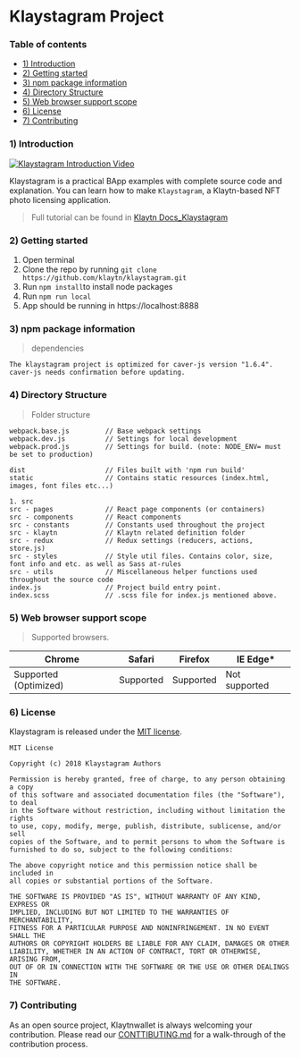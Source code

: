 # Klaystagram Project

### Table of contents
- [1) Introduction](#1-introduction)
- [2) Getting started](#2-getting-started)
- [3) npm package information](#3-npm-package-information)
- [4) Directory Structure](#4-directory-structure)
- [5) Web browser support scope](#5-web-browser-support-scope)
- [6) License](#6-license)
- [7) Contributing](#7-contributing)

### 1) Introduction
[![Klaystagram Introduction Video](./static/images/klaystagram-video-poster.png)](https://vimeo.com/327033594)

Klaystagram is a practical BApp examples with complete source code and explanation. You can learn how to make `Klaystagram`, a Klaytn-based NFT photo licensing application.

> Full tutorial can be found in [Klaytn Docs_Klaystagram](https://docs.klaytn.com/bapp/tutorials/klaystagram)

### 2) Getting started
1. Open terminal
2. Clone the repo by running `git clone https://github.com/klaytn/klaystagram.git`
3. Run `npm install`to install node packages
4. Run `npm run local`
5. App should be running in https://localhost:8888

### 3) npm package information
> dependencies
```
The klaystagram project is optimized for caver-js version "1.6.4".
caver-js needs confirmation before updating.
```

### 4) Directory Structure
> Folder structure
```
webpack.base.js         // Base webpack settings
webpack.dev.js          // Settings for local development
webpack.prod.js         // Settings for build. (note: NODE_ENV= must be set to production)

dist                    // Files built with 'npm run build'
static                  // Contains static resources (index.html, images, font files etc...)

1. src
src - pages             // React page components (or containers)
src - components        // React components
src - constants         // Constants used throughout the project
src - klaytn            // Klaytn related definition folder
src - redux             // Redux settings (reducers, actions, store.js)
src - styles            // Style util files. Contains color, size, font info and etc. as well as Sass at-rules
src - utils             // Miscellaneous helper functions used throughout the source code
index.js                // Project build entry point.
index.scss              // .scss file for index.js mentioned above.
```

### 5) Web browser support scope
> Supported browsers.

Chrome | Safari | Firefox | IE Edge*
---------------------- | ---------------------- | ---------------------- | ----------------------
Supported (Optimized) | Supported | Supported | Not supported

### 6) License
Klaystagram is released under the [MIT license](./LICENSE).

```
MIT License

Copyright (c) 2018 Klaystagram Authors

Permission is hereby granted, free of charge, to any person obtaining a copy
of this software and associated documentation files (the "Software"), to deal
in the Software without restriction, including without limitation the rights
to use, copy, modify, merge, publish, distribute, sublicense, and/or sell
copies of the Software, and to permit persons to whom the Software is
furnished to do so, subject to the following conditions:

The above copyright notice and this permission notice shall be included in
all copies or substantial portions of the Software.

THE SOFTWARE IS PROVIDED "AS IS", WITHOUT WARRANTY OF ANY KIND, EXPRESS OR
IMPLIED, INCLUDING BUT NOT LIMITED TO THE WARRANTIES OF MERCHANTABILITY,
FITNESS FOR A PARTICULAR PURPOSE AND NONINFRINGEMENT. IN NO EVENT SHALL THE
AUTHORS OR COPYRIGHT HOLDERS BE LIABLE FOR ANY CLAIM, DAMAGES OR OTHER
LIABILITY, WHETHER IN AN ACTION OF CONTRACT, TORT OR OTHERWISE, ARISING FROM,
OUT OF OR IN CONNECTION WITH THE SOFTWARE OR THE USE OR OTHER DEALINGS IN
THE SOFTWARE.
```

### 7) Contributing

As an open source project, Klaytnwallet is always welcoming your contribution. Please read our [CONTTIBUTING.md](./CONTRIBUTING.md) for a walk-through of the contribution process.
